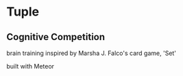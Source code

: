 # Tuple
## Cognitive Competition
brain training inspired by Marsha J. Falco's card game, 'Set'

built with Meteor
